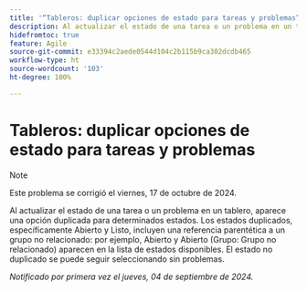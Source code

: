 ```yaml
---
title: '“Tableros: duplicar opciones de estado para tareas y problemas”'
description: Al actualizar el estado de una tarea o un problema en un tablero, aparece una opción duplicada para determinados estados.
hidefromtoc: true
feature: Agile
source-git-commit: e33394c2aede0544d104c2b115b9ca302dcdb465
workflow-type: ht
source-wordcount: '103'
ht-degree: 100%

---
```


# Tableros: duplicar opciones de estado para tareas y problemas


>[!NOTE]
>
>Este problema se corrigió el viernes, 17 de octubre de 2024.


Al actualizar el estado de una tarea o un problema en un tablero, aparece una opción duplicada para determinados estados. Los estados duplicados, específicamente Abierto y Listo, incluyen una referencia parentética a un grupo no relacionado: por ejemplo, Abierto y Abierto (Grupo: Grupo no relacionado) aparecen en la lista de estados disponibles. El estado no duplicado se puede seguir seleccionando sin problemas.

_Notificado por primera vez el jueves, 04 de septiembre de 2024._
